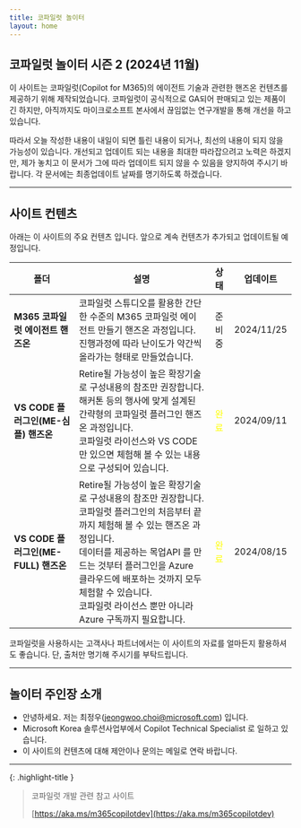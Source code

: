 ```yaml
---
title: 코파일럿 놀이터
layout: home
---
```


## 코파일럿 놀이터 시즌 2 (2024년 11월)

이 사이트는 코파일럿(Copilot for M365)의 에이전트 기술과 관련한 핸즈온 컨텐츠를 제공하기 위해 제작되었습니다. 코파일럿이 공식적으로 GA되어 판매되고 있는 제품이긴 하지만, 아직까지도 마이크로소프트 본사에서 끊임없는 연구개발을 통해 개선을 하고 있습니다. 

따라서 오늘 작성한 내용이 내일이 되면 틀린 내용이 되거나, 최선의 내용이 되지 않을 가능성이 있습니다. 개선되고 업데이트 되는 내용을 최대한 따라잡으려고 노력은 하겠지만, 제가 놓치고 이 문서가 그에 따라 업데이트 되지 않을 수 있음을 양지하여 주시기 바랍니다. 각 문서에는 최종업데이트 날짜를 명기하도록 하겠습니다.

---

## 사이트 컨텐츠

아래는 이 사이트의 주요 컨텐츠 입니다. 앞으로 계속 컨텐츠가 추가되고 업데이트될 예정입니다.

|폴더|설명|상태|업데이트|
|---|---|:---:|:---:|
| **M365 코파일럿 에이전트 핸즈온** | 코파일럿 스튜디오를 활용한 간단한 수준의 M365 코파일럿 에이전트 만들기 핸즈온 과정입니다. <br/> 진행과정에 따라 난이도가 약간씩 올라가는 형태로 만들었습니다. | 준비중 |2024/11/25|
| **VS CODE 플러그인(ME-심플) 핸즈온** | Retire될 가능성이 높은 확장기술로 구성내용의 참조만 권장합니다. <br/> 해커톤 등의 행사에 맞게 설계된 간략형의 코파일럿 플러그인 핸즈온 과정입니다. <br/> 코파일럿 라이선스와 VS CODE 만 있으면 체험해 볼 수 있는 내용으로 구성되어 있습니다. | <span style="color:yellow">완료</span> |2024/09/11|
| **VS CODE 플러그인(ME-FULL) 핸즈온** | Retire될 가능성이 높은 확장기술로 구성내용의 참조만 권장합니다. <br/> 코파일럿 플러그인의 처음부터 끝까지 체험해 볼 수 있는 핸즈온 과정입니다. <br/> 데이터를 제공하는 목업API 를 만드는 것부터 플러그인을 Azure 클라우드에 배포하는 것까지 모두 체험할 수 있습니다. <br/> 코파일럿 라이선스 뿐만 아니라 Azure 구독까지 필요합니다. | <span style="color:yellow">완료</span> |2024/08/15|

코파일럿을 사용하시는 고객사나 파트너에서는 이 사이트의 자료를 얼마든지 활용하셔도 좋습니다. 단, 출처만 명기해 주시기를 부탁드립니다.

---

## 놀이터 주인장 소개

- 안녕하세요. 저는 최정우(jeongwoo.choi@microsoft.com) 입니다. 
- Microsoft Korea 솔루션사업부에서 Copilot Technical Specialist 로 일하고 있습니다. 
- 이 사이트의 컨텐츠에 대해 제안이나 문의는 메일로 연락 바랍니다. 

---

{: .highlight-title }
> 코파일럿 개발 관련 참고 사이트
>
> [https://aka.ms/m365copilotdev](https://aka.ms/m365copilotdev)

